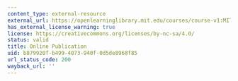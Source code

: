 ```yaml
---
content_type: external-resource
external_url: https://openlearninglibrary.mit.edu/courses/course-v1:MITx+0.503x+T2020/about
has_external_license_warning: true
license: https://creativecommons.org/licenses/by-nc-sa/4.0/
status: valid
title: Online Publication
uid: b879920f-b499-4073-940f-0d5de8968f85
url_status_code: 200
wayback_url: ''
---
```


